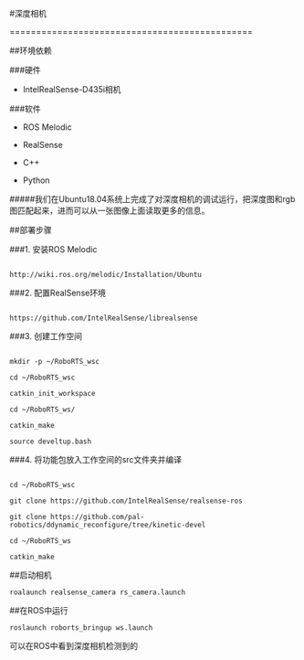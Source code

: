 #深度相机

==============================================

##环境依赖

###硬件

- IntelRealSense-D435i相机

###软件

- ROS Melodic

- RealSense

- C++

- Python

#####我们在Ubuntu18.04系统上完成了对深度相机的调试运行，把深度图和rgb图匹配起来，进而可以从一张图像上面读取更多的信息。

##部署步骤

###1. 安装ROS Melodic

```

http://wiki.ros.org/melodic/Installation/Ubuntu

```

###2. 配置RealSense环境

```

https://github.com/IntelRealSense/librealsense

```

###3. 创建工作空间

```

mkdir -p ~/RoboRTS_wsc

cd ~/RoboRTS_wsc

catkin_init_workspace

cd ~/RoboRTS_ws/

catkin_make

source develtup.bash

```

###4. 将功能包放入工作空间的src文件夹并编译

```

cd ~/RoboRTS_wsc

git clone https://github.com/IntelRealSense/realsense-ros

git clone https://github.com/pal-robotics/ddynamic_reconfigure/tree/kinetic-devel

cd ~/RoboRTS_ws

catkin_make

```

##启动相机

```
roalaunch realsense_camera rs_camera.launch

```

##在ROS中运行
```
roslaunch roborts_bringup ws.launch
```
可以在ROS中看到深度相机检测到的
